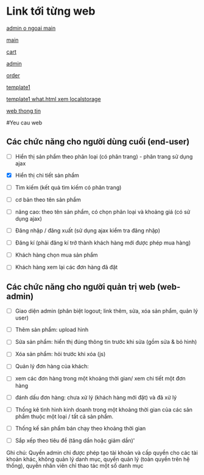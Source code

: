<h1>Link tới từng web</h1>

[admin o ngoai main](https://tongthanhdat009.github.io/admin.html)

[main](https://tongthanhdat009.github.io/do_an%20-%20Copy/html/main.html)

[cart](https://tongthanhdat009.github.io/do_an%20-%20Copy/html/cart.html)

[admin](https://tongthanhdat009.github.io/do_an%20-%20Copy/html/admin.html)

[order](https://tongthanhdat009.github.io/do_an%20-%20Copy/html/order.html)

[template1](https://tongthanhdat009.github.io/template1/index.html)

[template1 what.html xem localstorage](https://tongthanhdat009.github.io/template1/what.html)

[web thong tin](https://tongthanhdat009.github.io/web/test.html)

#Yeu cau web

## Các chức năng cho người dùng cuối (end-user) 

- [ ] Hiển thị sản phẩm theo phân loại (có phân trang) - phân trang sử dụng ajax

- [x] Hiển thị chi tiết sản phẩm

- [ ] Tìm kiếm (kết quả tìm kiếm có phân trang)

- [ ] cơ bản theo tên sản phẩm

- [ ] nâng cao: theo tên sản phẩm, có chọn phân loại và khoảng giá (có sử dụng ajax)

- [ ] Đăng nhập / đăng xuất (sử dụng ajax kiểm tra đăng nhập)

- [ ] Đăng kí (phải đăng kí trở thành khách hàng mới được phép mua hàng)

- [ ] Khách hàng chọn mua sản phẩm

- [ ] Khách hàng xem lại các đơn hàng đã đặt



## Các chức năng cho người quản trị web (web-admin)

- [ ] Giao diện admin (phân biệt logout; link thêm, sửa, xóa sản phẩm, quản lý user)

- [ ] Thêm sản phẩm: upload hình

- [ ] Sửa sản phẩm: hiển thị đúng thông tin trước khi sửa (gồm sửa &amp; bỏ hình)

- [ ] Xóa sản phẩm: hỏi trước khi xóa (js)

- [ ] Quản lý đơn hàng của khách:

- [ ] xem các đơn hàng trong một khoảng thời gian/ xem chi tiết một đơn hàng

- [ ] đánh dấu đơn hàng: chưa xử lý (khách hàng mới đặt) và đã xử lý

- [ ] Thống kê tình hình kinh doanh trong một khoảng thời gian của các sản phẩm thuộc một
loại / tất cả sản phẩm.

- [ ] Thống kế sản phẩm bán chạy theo khoảng thời gian

- [ ] Sắp xếp theo tiêu đề (tăng dần hoặc giảm dần)'

Ghi chú: Quyền admin chỉ được phép tạo tài khoản và cấp quyền cho các tài khoản khác,
không quản lý danh mục, quyền quản lý (toàn quyền trên hệ thống), quyền nhân viên chỉ
thao tác một số danh mục
